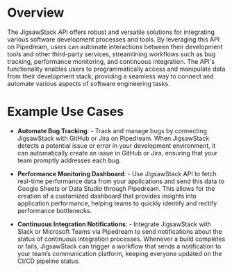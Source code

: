 # Overview

The JigsawStack API offers robust and versatile solutions for integrating various software development processes and tools. By leveraging this API on Pipedream, users can automate interactions between their development tools and other third-party services, streamlining workflows such as bug tracking, performance monitoring, and continuous integration. The API's functionality enables users to programmatically access and manipulate data from their development stack, providing a seamless way to connect and automate various aspects of software engineering tasks.

# Example Use Cases

- **Automate Bug Tracking**: - Track and manage bugs by connecting JigsawStack with GitHub or Jira on Pipedream. When JigsawStack detects a potential issue or error in your development environment, it can automatically create an issue in GitHub or Jira, ensuring that your team promptly addresses each bug.

- **Performance Monitoring Dashboard**: - Use JigsawStack API to fetch real-time performance data from your applications and send this data to Google Sheets or Data Studio through Pipedream. This allows for the creation of a customized dashboard that provides insights into application performance, helping teams to quickly identify and rectify performance bottlenecks.

- **Continuous Integration Notifications**: - Integrate JigsawStack with Slack or Microsoft Teams via Pipedream to send notifications about the status of continuous integration processes. Whenever a build completes or fails, JigsawStack can trigger a workflow that sends a notification to your team’s communication platform, keeping everyone updated on the CI/CD pipeline status.
